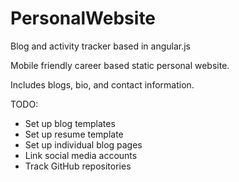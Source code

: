 PersonalWebsite
===============

  Blog and activity tracker based in angular.js
  
  Mobile friendly career based static personal website.
  
  Includes blogs, bio, and contact information.
  

TODO:

*    Set up blog templates
*    Set up resume template
*    Set up individual blog pages
*    Link social media accounts
*    Track GitHub repositories
